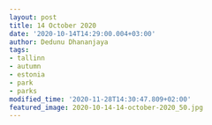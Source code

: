 ```yaml
---
layout: post
title: 14 October 2020
date: '2020-10-14T14:29:00.004+03:00'
author: Dedunu Dhananjaya
tags:
- tallinn
- autumn
- estonia
- park
- parks
modified_time: '2020-11-28T14:30:47.809+02:00'
featured_image: 2020-10-14-14-october-2020_50.jpg
---
```


